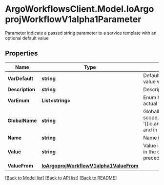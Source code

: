 # ArgoWorkflowsClient.Model.IoArgoprojWorkflowV1alpha1Parameter
Parameter indicate a passed string parameter to a service template with an optional default value

## Properties

Name | Type | Description | Notes
------------ | ------------- | ------------- | -------------
**VarDefault** | **string** | Default is the default value to use for an input parameter if a value was not supplied | [optional] 
**Description** | **string** | Description is the parameter description | [optional] 
**VarEnum** | **List&lt;string&gt;** | Enum holds a list of string values to choose from, for the actual value of the parameter | [optional] 
**GlobalName** | **string** | GlobalName exports an output parameter to the global scope, making it available as &#39;{{io.argoproj.workflow.v1alpha1.outputs.parameters.XXXX}} and in workflow.status.outputs.parameters | [optional] 
**Name** | **string** | Name is the parameter name | 
**Value** | **string** | Value is the literal value to use for the parameter. If specified in the context of an input parameter, the value takes precedence over any passed values | [optional] 
**ValueFrom** | [**IoArgoprojWorkflowV1alpha1ValueFrom**](IoArgoprojWorkflowV1alpha1ValueFrom.md) |  | [optional] 

[[Back to Model list]](../README.md#documentation-for-models) [[Back to API list]](../README.md#documentation-for-api-endpoints) [[Back to README]](../README.md)

